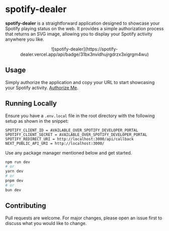 # spotify-dealer

**spotify-dealer** is a straightforward application designed to showcase your Spotify playing status on the web. It provides a simple authorization process that returns an SVG image, allowing you to display your Spotify activity anywhere you like.

<center>
![spotify-dealer](https://spotify-dealer.vercel.app/api/badge/31bx3nvidhujrgdrzx3xigrgm4wu)
</center>

## Usage
Simply authorize the application and copy your URL to start showcasing your Spotify activity. [Authorize Me](https://spotify-dealer.vercel.app/ "Authorize Me").

## Running Locally

Ensure you have a `.env.local` file in the root directory with the following setup as shown in the snippet:
```
SPOTIFY_CLIENT_ID = AVAILABLE_OVER_SPOTIFY_DEVELOPER_PORTAL
SPOTIFY_CLIENT_SECRET = AVAILABLE_OVER_SPOTIFY_DEVELOPER_PORTAL
SPOTIFY_REDIRECT_URI = http://localhost:3000/api/callback
NEXT_PUBLIC_API_URI = http://localhost:3000/
```

Use any package manager mentioned below and get started.

```bash
npm run dev
# or
yarn dev
# or
pnpm dev
# or
bun dev
```


## Contributing

Pull requests are welcome. For major changes, please open an issue first
to discuss what you would like to change.
